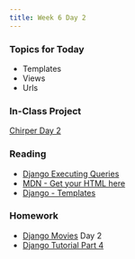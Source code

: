 ```yaml
---
title: Week 6 Day 2
---
```


### Topics for Today
* Templates
* Views
* Urls

### In-Class Project
[Chirper Day 2](https://github.com/tiy-lv-python-2015-06/chirper/tree/day2)

### Reading
* [Django Executing Queries](https://docs.djangoproject.com/en/1.8/)
* [MDN - Get your HTML here](https://developer.mozilla.org/en-US/docs/Web)
* [Django - Templates](https://docs.djangoproject.com/en/1.8/ref/templates/language/)

### Homework
* [Django Movies](https://github.com/tiy-lv-python-2015-06/django-movies) Day 2
* [Django Tutorial Part 4](https://docs.djangoproject.com/en/1.8/intro/tutorial04/)
